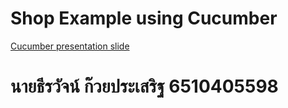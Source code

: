 
# Shop Example using Cucumber

[Cucumber presentation slide](https://github.com/ladyusa/cucumber-atm/blob/master/cucumber.pdf)
# นายธีรวัจน์ ก๊วยประเสริฐ 6510405598